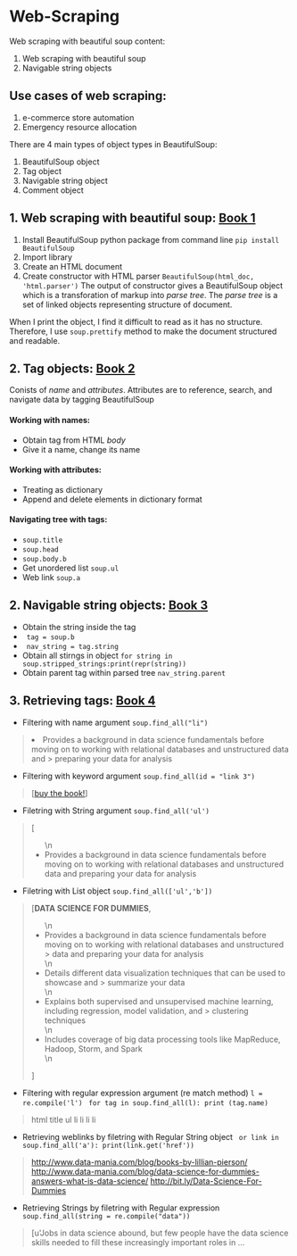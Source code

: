# Web-Scraping
Web scraping with beautiful soup content:

01. Web scraping with beautiful soup
02. Navigable string objects


## Use cases of web scraping:
1. e-commerce store automation
2. Emergency resource allocation

There are 4 main types of object types in BeautifulSoup:
1. BeautifulSoup object
2. Tag object
3. Navigable string object
4. Comment object

## 1. Web scraping with beautiful soup: [Book 1]()
  1. Install BeautifulSoup python package from command line ```pip install BeautifulSoup```
  2. Import library
  3. Create an HTML document
  4. Create constructor with HTML parser ```BeautifulSoup(html_doc, 'html.parser')```
The output of constructor gives a BeautifulSoup object which is a transforation of markup into *parse tree*. The *parse tree* is a set of linked objects representing structure of document.

When I print the object, I find it difficult to read as it has no structure. Therefore, I use ```soup.prettify``` method to make the document structured and readable.

## 2. Tag objects: [Book 2]()
Conists of *name* and *attributes*. Attributes are to reference, search, and navigate data by tagging BeautifulSoup
#### Working with names:
  - Obtain tag from HTML *body*
  - Give it a name, change its name
#### Working with attributes:
  - Treating as dictionary
  - Append and delete elements in dictionary format
#### Navigating tree with tags:
  - ```soup.title```
  - ```soup.head```
  - ```soup.body.b```
  - Get unordered list ```soup.ul```
  - Web link ```soup.a```
 
## 2. Navigable string objects: [Book 3]()
  - Obtain the string inside the tag
  - ``` tag = soup.b```
  - ``` nav_string = tag.string```
  - Obtain all stirngs in object ```for string in soup.stripped_strings:print(repr(string))```
  - Obtain parent tag within parsed tree ```nav_string.parent```
## 3. Retrieving tags: [Book 4]()
  - Filtering with name argument ```soup.find_all("li")```
  > <li>Provides a background in data science fundamentals before moving on to working with relational databases and unstructured data and   > preparing your data for analysis</li>
  - Filtering with keyword argument  ```soup.find_all(id = "link 3")```
  > [<a class="preview" href="http://bit.ly/Data-Science-For-Dummies" id="link 3">buy the book!</a>]
  - Filetring with String argument ```soup.find_all('ul')```
  > [<ul>\n<li>Provides a background in data science fundamentals before moving on to working with relational databases and unstructured
  > data and preparing your data for analysis</li>
  
  - Filetring with List object ```soup.find_all(['ul','b'])```
  > [<b>DATA SCIENCE FOR DUMMIES</b>,
  > <ul>\n<li>Provides a background in data science fundamentals before moving on to working with relational databases and unstructured     > data and preparing your data for analysis</li>\n<li>Details different data visualization techniques that can be used to showcase and     > summarize your data</li>\n<li>Explains both supervised and unsupervised machine learning, including regression, model validation, and   > clustering techniques</li>\n<li>Includes coverage of big data processing tools like MapReduce, Hadoop, Storm, and Spark</li>\n</ul>]
  
  - Filtering with regular expression argument (re match method) ```l = re.compile('l')```
  ``` for tag in soup.find_all(l): print (tag.name)```
  > html
  > title
  > ul
  > li
  > li
  > li
  > li
  - Retrieving weblinks by filetring with Regular String object
  ``` or link in soup.find_all('a'): print(link.get('href'))```
  > http://www.data-mania.com/blog/books-by-lillian-pierson/
  > http://www.data-mania.com/blog/data-science-for-dummies-answers-what-is-data-science/
  > http://bit.ly/Data-Science-For-Dummies
  
  - Retrieving Strings by filetring with Regular expression
  ``` soup.find_all(string = re.compile("data"))```
  > [u'Jobs in data science abound, but few people have the data science skills needed to fill these increasingly important roles in ...
